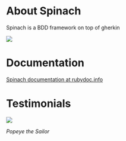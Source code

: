 # About Spinach
Spinach is a BDD framework on top of gherkin

![](http://farm1.static.flickr.com/58/200481513_a1a0aa265a.jpg)

# Documentation
[Spinach documentation at rubydoc.info](http://rubydoc.info/github/codegram/spinach/master/frames)

# Testimonials
![](http://www.80stees.com/images/products/Popeye_the_Sailor_Man_I_Popeye_Spinach-T-link.jpg)

*Popeye the Sailor*
